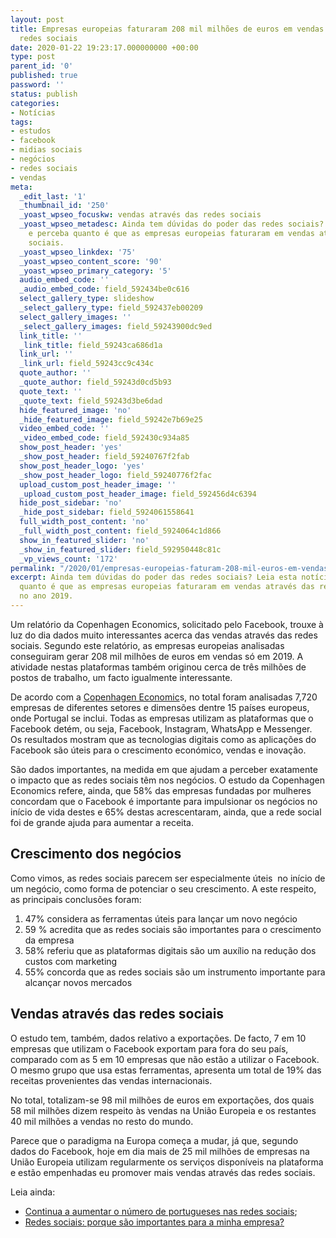 ```yaml
---
layout: post
title: Empresas europeias faturaram 208 mil milhões de euros em vendas através das
  redes sociais
date: 2020-01-22 19:23:17.000000000 +00:00
type: post
parent_id: '0'
published: true
password: ''
status: publish
categories:
- Notícias
tags:
- estudos
- facebook
- midias sociais
- negócios
- redes sociais
- vendas
meta:
  _edit_last: '1'
  _thumbnail_id: '250'
  _yoast_wpseo_focuskw: vendas através das redes sociais
  _yoast_wpseo_metadesc: Ainda tem dúvidas do poder das redes sociais? Leia esta notícia
    e perceba quanto é que as empresas europeias faturaram em vendas através das redes
    sociais.
  _yoast_wpseo_linkdex: '75'
  _yoast_wpseo_content_score: '90'
  _yoast_wpseo_primary_category: '5'
  audio_embed_code: ''
  _audio_embed_code: field_592434be0c616
  select_gallery_type: slideshow
  _select_gallery_type: field_592437eb00209
  select_gallery_images: ''
  _select_gallery_images: field_59243900dc9ed
  link_title: ''
  _link_title: field_59243ca686d1a
  link_url: ''
  _link_url: field_59243cc9c434c
  quote_author: ''
  _quote_author: field_59243d0cd5b93
  quote_text: ''
  _quote_text: field_59243d3be6dad
  hide_featured_image: 'no'
  _hide_featured_image: field_59242e7b69e25
  video_embed_code: ''
  _video_embed_code: field_592430c934a85
  show_post_header: 'yes'
  _show_post_header: field_59240767f2fab
  show_post_header_logo: 'yes'
  _show_post_header_logo: field_59240776f2fac
  upload_custom_post_header_image: ''
  _upload_custom_post_header_image: field_592456d4c6394
  hide_post_sidebar: 'no'
  _hide_post_sidebar: field_5924061558641
  full_width_post_content: 'no'
  _full_width_post_content: field_5924064c1d866
  show_in_featured_slider: 'no'
  _show_in_featured_slider: field_592950448c81c
  _vp_views_count: '172'
permalink: "/2020/01/empresas-europeias-faturam-208-mil-euros-em-vendas-atraves-das-redes-sociais/"
excerpt: Ainda tem dúvidas do poder das redes sociais? Leia esta notícia e perceba
  quanto é que as empresas europeias faturaram em vendas através das redes sociais
  no ano 2019.
---
```

Um relatório da Copenhagen Economics, solicitado pelo Facebook, trouxe à luz do dia dados muito interessantes acerca das vendas através das redes sociais. Segundo este relatório, as empresas europeias analisadas conseguiram gerar 208 mil milhões de euros em vendas só em 2019. A atividade nestas plataformas também originou cerca de três milhões de postos de trabalho, um facto igualmente interessante.

De acordo com a [Copenhagen Economic](https://www.copenhageneconomics.com/publications/publication/empowering-the-european-business-ecosystem)s, no total foram analisadas 7,720 empresas de diferentes setores e dimensões dentre 15 países europeus, onde Portugal se inclui. Todas as empresas utilizam as plataformas que o Facebook detém, ou seja, Facebook, Instagram, WhatsApp e Messenger. Os resultados mostram que as tecnologias digitais como as aplicações do Facebook são úteis para o crescimento económico, vendas e inovação.

São dados importantes, na medida em que ajudam a perceber exatamente o impacto que as redes sociais têm nos negócios. O estudo da Copenhagen Economics refere, ainda, que 58% das empresas fundadas por mulheres concordam que o Facebook é importante para impulsionar os negócios no início de vida destes e 65% destas acrescentaram, ainda, que a rede social foi de grande ajuda para aumentar a receita.

## Crescimento dos negócios

Como vimos, as redes sociais parecem ser especialmente úteis&nbsp; no início de um negócio, como forma de potenciar o seu crescimento. A este respeito, as principais conclusões foram:

1. 47% considera as ferramentas úteis para lançar um novo negócio
2. 59 % acredita que as redes sociais são importantes para o crescimento da empresa
3. 58% referiu que as plataformas digitais são um auxílio na redução dos custos com marketing
4. 55% concorda que as redes sociais são um instrumento importante para alcançar novos mercados

## Vendas através das redes sociais

O estudo tem, também, dados relativo a exportações. De facto, 7 em 10 empresas que utilizam o Facebook exportam para fora do seu país, comparado com as 5 em 10 empresas que não estão a utilizar o Facebook. O mesmo grupo que usa estas ferramentas, apresenta um total de 19% das receitas provenientes das vendas internacionais.

No total, totalizam-se 98 mil milhões de euros em exportações, dos quais 58 mil milhões dizem respeito às vendas na União Europeia e os restantes 40 mil milhões a vendas no resto do mundo.

Parece que o paradigma na Europa começa a mudar, já que, segundo dados do Facebook, hoje em dia mais de 25 mil milhões de empresas na União Europeia utilizam regularmente os serviços disponíveis na plataforma e estão empenhadas eu promover mais vendas através das redes sociais.

Leia ainda:

- [Continua a aumentar o número de portugueses nas redes sociais](/2019/12/continua-a-aumentar-o-numero-de-portugueses-nas-redes-sociais/);
- [Redes sociais: porque são importantes para a minha empresa?](/2019/11/redes-sociais-porque-sao-importantes-para-a-minha-empresa/)
